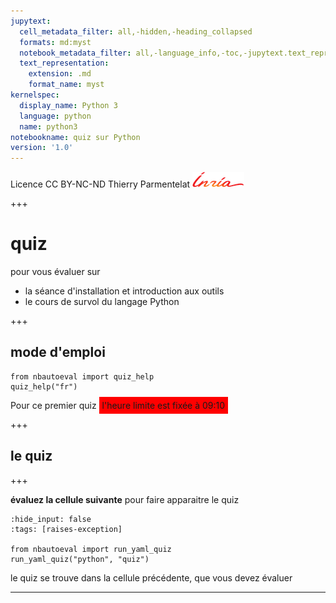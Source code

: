 ```yaml
---
jupytext:
  cell_metadata_filter: all,-hidden,-heading_collapsed
  formats: md:myst
  notebook_metadata_filter: all,-language_info,-toc,-jupytext.text_representation.jupytext_version,-jupytext.text_representation.format_version
  text_representation:
    extension: .md
    format_name: myst
kernelspec:
  display_name: Python 3
  language: python
  name: python3
notebookname: quiz sur Python
version: '1.0'
---
```


<div class="licence">
<span>Licence CC BY-NC-ND</span>
<span>Thierry Parmentelat</span>
<span><img src="media/inria-25-alpha.png" /></span>
</div>

+++

# quiz

pour vous évaluer sur 

* la séance d'installation et introduction aux outils
* le cours de survol du langage Python

+++

## mode d'emploi

```{code-cell} ipython3
from nbautoeval import quiz_help
quiz_help("fr")
```

Pour ce premier quiz <span style="background-color:red; padding: 5px; margin-top: 5px;">l'heure limite est fixée à 09:10</span>

+++

## le quiz

+++

**évaluez la cellule suivante** pour faire apparaitre le quiz

```{code-cell} ipython3
:hide_input: false
:tags: [raises-exception]

from nbautoeval import run_yaml_quiz
run_yaml_quiz("python", "quiz")
```

le quiz se trouve dans la cellule précédente, que vous devez évaluer
****
